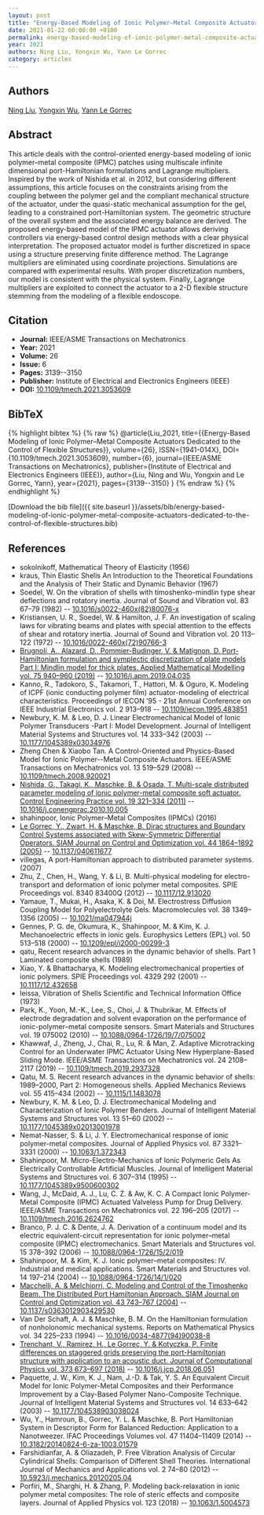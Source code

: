 ```yaml
---
layout: post
title: "Energy-Based Modeling of Ionic Polymer–Metal Composite Actuators Dedicated to the Control of Flexible Structures"
date: 2021-01-22 00:00:00 +0100
permalink: energy-based-modeling-of-ionic-polymer-metal-composite-actuators-dedicated-to-the-control-of-flexible-structures
year: 2021
authors: Ning Liu, Yongxin Wu, Yann Le Gorrec
category: articles
---
```

 
## Authors
[Ning Liu](authors/ning-liu), [Yongxin Wu](authors/yongxin-wu), [Yann Le Gorrec](authors/yann-le-gorrec)
 
## Abstract
This article deals with the control-oriented energy-based modeling of ionic polymer–metal composite (IPMC) patches using multiscale infinite dimensional port-Hamiltonian formulations and Lagrange multipliers. Inspired by the work of Nishida et al. in 2012, but considering different assumptions, this article focuses on the constraints arising from the coupling between the polymer gel and the compliant mechanical structure of the actuator, under the quasi-static mechanical assumption for the gel, leading to a constrained port-Hamiltonian system. The geometric structure of the overall system and the associated energy balance are derived. The proposed energy-based model of the IPMC actuator allows deriving controllers via energy-based control design methods with a clear physical interpretation. The proposed actuator model is further discretized in space using a structure preserving finite difference method. The Lagrange multipliers are eliminated using coordinate projections. Simulations are compared with experimental results. With proper discretization numbers, our model is consistent with the physical system. Finally, Lagrange multipliers are exploited to connect the actuator to a 2-D flexible structure stemming from the modeling of a flexible endoscope.
 
## Citation
- **Journal:** IEEE/ASME Transactions on Mechatronics
- **Year:** 2021
- **Volume:** 26
- **Issue:** 6
- **Pages:** 3139--3150
- **Publisher:** Institute of Electrical and Electronics Engineers (IEEE)
- **DOI:** [10.1109/tmech.2021.3053609](https://doi.org/10.1109/tmech.2021.3053609)
 
## BibTeX
{% highlight bibtex %}
{% raw %}
@article{Liu_2021,
  title={{Energy-Based Modeling of Ionic Polymer–Metal Composite Actuators Dedicated to the Control of Flexible Structures}},
  volume={26},
  ISSN={1941-014X},
  DOI={10.1109/tmech.2021.3053609},
  number={6},
  journal={IEEE/ASME Transactions on Mechatronics},
  publisher={Institute of Electrical and Electronics Engineers (IEEE)},
  author={Liu, Ning and Wu, Yongxin and Le Gorrec, Yann},
  year={2021},
  pages={3139--3150}
}
{% endraw %}
{% endhighlight %}
 
[Download the bib file]({{ site.baseurl }}/assets/bib/energy-based-modeling-of-ionic-polymer-metal-composite-actuators-dedicated-to-the-control-of-flexible-structures.bib)
 
## References
- sokolnikoff, Mathematical Theory of Elasticity (1956)
- kraus, Thin Elastic Shells An Introduction to the Theoretical Foundations and the Analysis of Their Static and Dynamic Behavior (1967)
- Soedel, W. On the vibration of shells with timoshenko-mindlin type shear deflections and rotatory inertia. Journal of Sound and Vibration vol. 83 67–79 (1982) -- [10.1016/s0022-460x(82)80076-x](https://doi.org/10.1016/s0022-460x(82)80076-x)
- Kristiansen, U. R., Soedel, W. & Hamilton, J. F. An investigation of scaling laws for vibrating beams and plates with special attention to the effects of shear and rotatory inertia. Journal of Sound and Vibration vol. 20 113–122 (1972) -- [10.1016/0022-460x(72)90766-3](https://doi.org/10.1016/0022-460x(72)90766-3)
- [Brugnoli, A., Alazard, D., Pommier-Budinger, V. & Matignon, D. Port-Hamiltonian formulation and symplectic discretization of plate models Part I: Mindlin model for thick plates. Applied Mathematical Modelling vol. 75 940–960 (2019)](port-hamiltonian-formulation-and-symplectic-discretization-of-plate-models-part-i-mindlin-model-for-thick-plates) -- [10.1016/j.apm.2019.04.035](https://doi.org/10.1016/j.apm.2019.04.035)
- Kanno, R., Tadokoro, S., Takamori, T., Hattori, M. & Oguro, K. Modeling of ICPF (ionic conducting polymer film) actuator-modeling of electrical characteristics. Proceedings of IECON ’95 - 21st Annual Conference on IEEE Industrial Electronics vol. 2 913–918 -- [10.1109/iecon.1995.483851](https://doi.org/10.1109/iecon.1995.483851)
- Newbury, K. M. & Leo, D. J. Linear Electromechanical Model of Ionic Polymer Transducers           -Part I: Model Development. Journal of Intelligent Material Systems and Structures vol. 14 333–342 (2003) -- [10.1177/1045389x03034976](https://doi.org/10.1177/1045389x03034976)
- Zheng Chen & Xiaobo Tan. A Control-Oriented and Physics-Based Model for Ionic Polymer--Metal Composite Actuators. IEEE/ASME Transactions on Mechatronics vol. 13 519–529 (2008) -- [10.1109/tmech.2008.920021](https://doi.org/10.1109/tmech.2008.920021)
- [Nishida, G., Takagi, K., Maschke, B. & Osada, T. Multi-scale distributed parameter modeling of ionic polymer-metal composite soft actuator. Control Engineering Practice vol. 19 321–334 (2011)](multi-scale-distributed-parameter-modeling-of-ionic-polymer-metal-composite-soft-actuator) -- [10.1016/j.conengprac.2010.10.005](https://doi.org/10.1016/j.conengprac.2010.10.005)
- shahinpoor, Ionic Polymer&#x2013;Metal Composites (IPMCs) (2016)
- [Le Gorrec, Y., Zwart, H. & Maschke, B. Dirac structures and Boundary Control Systems associated with Skew-Symmetric Differential Operators. SIAM Journal on Control and Optimization vol. 44 1864–1892 (2005)](dirac-structures-and-boundary-control-systems-associated-with-skew-symmetric-differential-operators) -- [10.1137/040611677](https://doi.org/10.1137/040611677)
- villegas, A port-Hamiltonian approach to distributed parameter systems. (2007)
- Zhu, Z., Chen, H., Wang, Y. & Li, B. Multi-physical modeling for electro-transport and deformation of ionic polymer metal composites. SPIE Proceedings vol. 8340 83400Q (2012) -- [10.1117/12.913020](https://doi.org/10.1117/12.913020)
- Yamaue, T., Mukai, H., Asaka, K. & Doi, M. Electrostress Diffusion Coupling Model for Polyelectrolyte Gels. Macromolecules vol. 38 1349–1356 (2005) -- [10.1021/ma047944j](https://doi.org/10.1021/ma047944j)
- Gennes, P. G. de, Okumura, K., Shahinpoor, M. & Kim, K. J. Mechanoelectric effects in ionic gels. Europhysics Letters (EPL) vol. 50 513–518 (2000) -- [10.1209/epl/i2000-00299-3](https://doi.org/10.1209/epl/i2000-00299-3)
- qatu, Recent research advances in the dynamic behavior of shells. Part 1 Laminated composite shells (1989)
- Xiao, Y. & Bhattacharya, K. Modeling electromechanical properties of ionic polymers. SPIE Proceedings vol. 4329 292 (2001) -- [10.1117/12.432658](https://doi.org/10.1117/12.432658)
- leissa, Vibration of Shells Scientific and Technical Information Office (1973)
- Park, K., Yoon, M.-K., Lee, S., Choi, J. & Thubrikar, M. Effects of electrode degradation and solvent evaporation on the performance of ionic-polymer–metal composite sensors. Smart Materials and Structures vol. 19 075002 (2010) -- [10.1088/0964-1726/19/7/075002](https://doi.org/10.1088/0964-1726/19/7/075002)
- Khawwaf, J., Zheng, J., Chai, R., Lu, R. & Man, Z. Adaptive Microtracking Control for an Underwater IPMC Actuator Using New Hyperplane-Based Sliding Mode. IEEE/ASME Transactions on Mechatronics vol. 24 2108–2117 (2019) -- [10.1109/tmech.2019.2937328](https://doi.org/10.1109/tmech.2019.2937328)
- Qatu, M. S. Recent research advances in the dynamic behavior of shells: 1989–2000, Part 2: Homogeneous shells. Applied Mechanics Reviews vol. 55 415–434 (2002) -- [10.1115/1.1483078](https://doi.org/10.1115/1.1483078)
- Newbury, K. M. & Leo, D. J. Electromechanical Modeling and Characterization of Ionic Polymer Benders. Journal of Intelligent Material Systems and Structures vol. 13 51–60 (2002) -- [10.1177/1045389x02013001978](https://doi.org/10.1177/1045389x02013001978)
- Nemat-Nasser, S. & Li, J. Y. Electromechanical response of ionic polymer-metal composites. Journal of Applied Physics vol. 87 3321–3331 (2000) -- [10.1063/1.372343](https://doi.org/10.1063/1.372343)
- Shahinpoor, M. Micro-Electro-Mechanics of Ionic Polymeric Gels As Electrically Controllable Artificial Muscles. Journal of Intelligent Material Systems and Structures vol. 6 307–314 (1995) -- [10.1177/1045389x9500600302](https://doi.org/10.1177/1045389x9500600302)
- Wang, J., McDaid, A. J., Lu, C. Z. & Aw, K. C. A Compact Ionic Polymer-Metal Composite (IPMC) Actuated Valveless Pump for Drug Delivery. IEEE/ASME Transactions on Mechatronics vol. 22 196–205 (2017) -- [10.1109/tmech.2016.2624762](https://doi.org/10.1109/tmech.2016.2624762)
- Branco, P. J. C. & Dente, J. A. Derivation of a continuum model and its electric equivalent-circuit representation for ionic polymer–metal composite (IPMC) electromechanics. Smart Materials and Structures vol. 15 378–392 (2006) -- [10.1088/0964-1726/15/2/019](https://doi.org/10.1088/0964-1726/15/2/019)
- Shahinpoor, M. & Kim, K. J. Ionic polymer–metal composites: IV. Industrial and medical applications. Smart Materials and Structures vol. 14 197–214 (2004) -- [10.1088/0964-1726/14/1/020](https://doi.org/10.1088/0964-1726/14/1/020)
- [Macchelli, A. & Melchiorri, C. Modeling and Control of the Timoshenko Beam. The Distributed Port Hamiltonian Approach. SIAM Journal on Control and Optimization vol. 43 743–767 (2004)](modeling-and-control-of-the-timoshenko-beam-the-distributed-port-hamiltonian-approach) -- [10.1137/s0363012903429530](https://doi.org/10.1137/s0363012903429530)
- Van Der Schaft, A. J. & Maschke, B. M. On the Hamiltonian formulation of nonholonomic mechanical systems. Reports on Mathematical Physics vol. 34 225–233 (1994) -- [10.1016/0034-4877(94)90038-8](https://doi.org/10.1016/0034-4877(94)90038-8)
- [Trenchant, V., Ramirez, H., Le Gorrec, Y. & Kotyczka, P. Finite differences on staggered grids preserving the port-Hamiltonian structure with application to an acoustic duct. Journal of Computational Physics vol. 373 673–697 (2018)](finite-differences-on-staggered-grids-preserving-the-port-hamiltonian-structure-with-application-to-an-acoustic-duct) -- [10.1016/j.jcp.2018.06.051](https://doi.org/10.1016/j.jcp.2018.06.051)
- Paquette, J. W., Kim, K. J., Nam, J.-D. & Tak, Y. S. An Equivalent Circuit Model for Ionic Polymer-Metal Composites           and their Performance Improvement by a Clay-Based Polymer Nano-Composite           Technique. Journal of Intelligent Material Systems and Structures vol. 14 633–642 (2003) -- [10.1177/104538903038024](https://doi.org/10.1177/104538903038024)
- Wu, Y., Hamroun, B., Gorrec, Y. L. & Maschke, B. Port Hamiltonian System in Descriptor Form for Balanced Reduction: Application to a Nanotweezer. IFAC Proceedings Volumes vol. 47 11404–11409 (2014) -- [10.3182/20140824-6-za-1003.01579](https://doi.org/10.3182/20140824-6-za-1003.01579)
- Farshidianfar, A. & Oliazadeh, P. Free Vibration Analysis of Circular Cylindrical Shells: Comparison of Different Shell Theories. International Journal of Mechanics and Applications vol. 2 74–80 (2012) -- [10.5923/j.mechanics.20120205.04](https://doi.org/10.5923/j.mechanics.20120205.04)
- Porfiri, M., Sharghi, H. & Zhang, P. Modeling back-relaxation in ionic polymer metal composites: The role of steric effects and composite layers. Journal of Applied Physics vol. 123 (2018) -- [10.1063/1.5004573](https://doi.org/10.1063/1.5004573)

